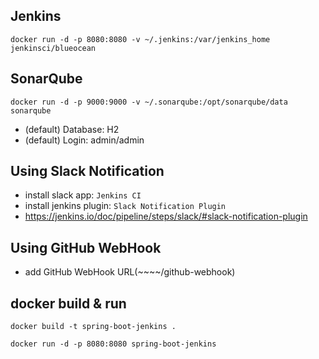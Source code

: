 ## Jenkins

```docker
docker run -d -p 8080:8080 -v ~/.jenkins:/var/jenkins_home jenkinsci/blueocean
```

## SonarQube

```docker
docker run -d -p 9000:9000 -v ~/.sonarqube:/opt/sonarqube/data sonarqube
```

- (default) Database: H2 
- (default) Login: admin/admin 

## Using Slack Notification

- install slack app: `Jenkins CI`
- install jenkins plugin: `Slack Notification Plugin` 
- https://jenkins.io/doc/pipeline/steps/slack/#slack-notification-plugin

## Using GitHub WebHook

- add GitHub WebHook URL(~~~~/github-webhook)

## docker build & run

```docker
docker build -t spring-boot-jenkins .
```

```docker
docker run -d -p 8080:8080 spring-boot-jenkins
```